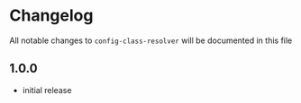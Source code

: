 # Changelog

All notable changes to `config-class-resolver` will be documented in this file

## 1.0.0

- initial release

